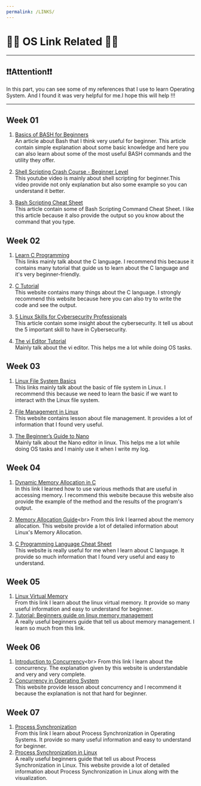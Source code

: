 ```yaml
---
permalink: /LINKS/
---
```


# 👨‍💻 OS Link Related 👨‍💻
---
##  ❗❗Attention❗❗ 
In this part, you can see some of my references that I use to learn Operating System. And I found it was very helpful for me.I hope this will help !!!

---

## Week 01
1. [Basics of BASH for Beginners](https://towardsdatascience.com/basics-of-bash-for-beginners-92e53a4c117a)<br>
An article about Bash that I think very useful for beginner.
This article contain simple explanation about some basic knowledge and here you can also learn about some of the most useful BASH commands and the utility they offer.

2. [Shell Scripting Crash Course - Beginner Level](https://www.youtube.com/watch?v=v-F3YLd6oMw)<br>
This youtube video  is mainly about shell scripting for beginner.This video provide not only explanation but also some example so you can understand it better.

3. [Bash Scripting Cheat Sheet](https://devhints.io/bash)<br>
This article contain some of Bash Scripting Command Cheat Sheet. I like this article because it also provide the output so you know about the command that you type.

## Week 02
1. [Learn C Programming](https://www.programiz.com/c-programming)<br>
This links mainly talk about the C language. I recommend this because it contains many tutorial that guide us to learn about the C language and it's very beginner-friendly. 

2. [C Tutorial](https://www.w3schools.in/c-tutorial/)<br>
This website contains many things about the C language. I strongly recommend this website because here you can also try to write the code and see the output. 

3. [5 Linux Skills for Cybersecurity Professionals](https://www.comptia.org/blog/5-linux-skills-for-cybersecurity-professionals)<br>
This article contain some insight about the cybersecurity. It tell us about the 5 important skill to have in Cybersecurity.

4. [The vi Editor Tutorial](https://www.tutorialspoint.com/unix/unix-vi-editor.htm)<br>
Mainly talk about the vi editor. This helps me a lot while doing OS tasks.

## Week 03
1. [Linux File System Basics](https://www.dummies.com/computers/operating-systems/linux/linux-file-system-basics/)<br>
This links mainly talk about the basic of file system in Linux. I recommend this because we need to learn the basic if we want to interact with the Linux file system.

2. [File Management in Linux](https://www.geeksforgeeks.org/file-management-in-linux/)<br>
This website contains lesson about file management. It provides a lot of information that I found very useful.

3. [The Beginner’s Guide to Nano](https://www.howtogeek.com/howto/42980/the-beginners-guide-to-nano-the-linux-command-line-text-editor/)<br>
Mainly talk about the Nano editor in linux. This helps me a lot while doing OS tasks and I mainly use it when I write my log.

## Week 04
1. [Dynamic Memory Allocation in C](https://www.geeksforgeeks.org/dynamic-memory-allocation-in-c-using-malloc-calloc-free-and-realloc/)<br>
In this link I learned how to use various methods that are useful in accessing memory. I recommend this website because this website also provide the example of the method and the results of the program's output.

2. [Memory Allocation Guide](https://www.kernel.org/doc/html/latest/core-api/memory-allocation.html#:~:text=Linux%20provides%20a%20variety%20of,the%20page%20allocator%20with%20alloc_pages%20.)<br>
From this link I learned about the memory allocation. This website provide a lot of detailed information about  Linux's Memory Allocation.

3. [C Programming Language Cheat Sheet](https://developerinsider.co/c-programming-language-cheat-sheet/)<br>
This website is really useful for me when I learn about C language. It provide so much information that I found very useful and easy to understand.

## Week 05
1. [Linux Virtual Memory](https://www.thegeekstuff.com/2012/02/linux-memory-management/)<br>
From this link I learn about the linux virtual memory. It  provide so many useful information and easy to understand for beginner.
2. [Tutorial: Beginners guide on linux memory management](https://www.golinuxcloud.com/tutorial-linux-memory-management-overview/)<br>
A really useful beginners guide that tell us about memory management. I learn so much from this link.

## Week 06
1. [Introduction to Concurrency](https://eng.libretexts.org/Courses/Delta_College/Operating_System%3A_The_Basics/05%3A_Process_Synchronization/5.1%3A_Introduction_to_Concurrency#:~:text=in%20Operating%20System-,Concurrency%20in%20Operating%20System,memory%20or%20through%20message%20passing.)<br>
From this link I learn about the concurrency. The explanation given by this website is understandable and very and very complete.
2. [Concurrency in Operating System](https://www.geeksforgeeks.org/concurrency-in-operating-system/)<br>
This website provide lesson about concurrency and I recommend it because the explanation is not that hard for beginner.

## Week 07
1. [Process Synchronization](https://www.studytonight.com/operating-system/process-synchronization)<br>
From this link I learn about Process Synchronization in Operating Systems. It  provide so many useful information and easy to understand for beginner.
2. [Process Synchronization in Linux](https://www.tutorialspoint.com/process-synchronization-in-linux)<br>
A really useful beginners guide that tell us about Process Synchronization in Linux. This website provide a lot of detailed information about Process Synchronization in Linux along with the visualization.

